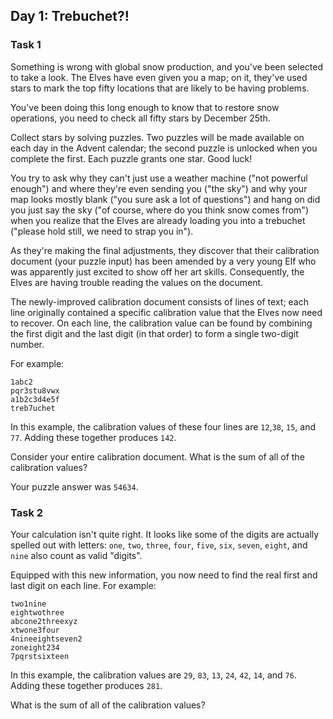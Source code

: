 ## Day 1: Trebuchet?! 

### Task 1
Something is wrong with global snow production, and you've been selected to take a look. The Elves have even given you a map; on it, they've used stars to mark the top fifty locations that are likely to be having problems.

You've been doing this long enough to know that to restore snow operations, you need to check all fifty stars by December 25th.

Collect stars by solving puzzles. Two puzzles will be made available on each day in the Advent calendar; the second puzzle is unlocked when you complete the first. Each puzzle grants one star. Good luck!

You try to ask why they can't just use a weather machine ("not powerful enough") and where they're even sending you ("the sky") and why your map looks mostly blank ("you sure ask a lot of questions") and hang on did you just say the sky ("of course, where do you think snow comes from") when you realize that the Elves are already loading you into a trebuchet ("please hold still, we need to strap you in").

As they're making the final adjustments, they discover that their calibration document (your puzzle input) has been amended by a very young Elf who was apparently just excited to show off her art skills. Consequently, the Elves are having trouble reading the values on the document.

The newly-improved calibration document consists of lines of text; each line originally contained a specific calibration value that the Elves now need to recover. On each line, the calibration value can be found by combining the first digit and the last digit (in that order) to form a single two-digit number.

For example:

```text
1abc2
pqr3stu8vwx
a1b2c3d4e5f
treb7uchet
```

In this example, the calibration values of these four lines are ``12``,``38``, ``15``, and ``77``. Adding these together produces ``142``.

Consider your entire calibration document. What is the sum of all of the calibration values?

Your puzzle answer was ``54634``.


### Task 2 
Your calculation isn't quite right. It looks like some of the digits are actually spelled out with letters: ``one``, ``two``, ``three``, ``four``, ``five``, ``six``, ``seven``, ``eight``, and ``nine`` also count as valid "digits".

Equipped with this new information, you now need to find the real first and last digit on each line. For example:

```text
two1nine
eightwothree
abcone2threexyz
xtwone3four
4nineeightseven2
zoneight234
7pqrstsixteen
```
In this example, the calibration values are ``29``, ``83``, ``13``, ``24``, ``42``, ``14``, and ``76``. Adding these together produces ``281``.

What is the sum of all of the calibration values?

